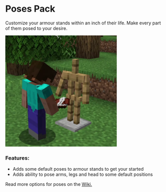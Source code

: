 # Poses Pack<!--$headerTitle--><!--$pmc:delete-->

Customize your armour stands within an inch of their life. Make every part of them posed to your desire.<!--$pmc:headerSize-->

<img src="images/poses_pack.webp" alt="Example posing of armour stands with pre-defined poses" height="350"/> <!--$localAssetToURL--> <!--$modrinth:replaceWithVideo--> <!--$pmc:delete-->

### Features:
- Adds some default poses to armour stands to get your started
- Adds ability to pose arms, legs and head to some default positions

Read more options for poses on the [Wiki.](https://wiki.gm4.co/Better_Armour_Stands/Poses_Pack)
